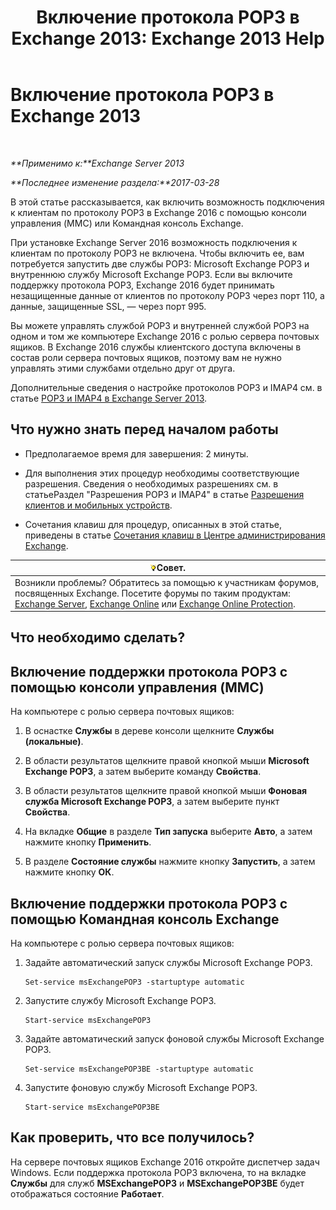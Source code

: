 ﻿---
title: 'Включение протокола POP3 в Exchange 2013: Exchange 2013 Help'
TOCTitle: Включение протокола POP3
ms:assetid: e226a5f1-429d-4046-b925-da6cc151709e
ms:mtpsurl: https://technet.microsoft.com/ru-ru/library/Bb124934(v=EXCHG.150)
ms:contentKeyID: 50489373
ms.date: 04/30/2018
mtps_version: v=EXCHG.150
ms.translationtype: HT
---

# Включение протокола POP3 в Exchange 2013

 

_**Применимо к:**Exchange Server 2013_

_**Последнее изменение раздела:**2017-03-28_

В этой статье рассказывается, как включить возможность подключения к клиентам по протоколу POP3 в Exchange 2016 с помощью консоли управления (MMC) или Командная консоль Exchange.

При установке Exchange Server 2016 возможность подключения к клиентам по протоколу POP3 не включена. Чтобы включить ее, вам потребуется запустить две службы POP3: Microsoft Exchange POP3 и внутреннюю службу Microsoft Exchange POP3. Если вы включите поддержку протокола POP3, Exchange 2016 будет принимать незащищенные данные от клиентов по протоколу POP3 через порт 110, а данные, защищенные SSL, — через порт 995.

Вы можете управлять службой POP3 и внутренней службой POP3 на одном и том же компьютере Exchange 2016 с ролью сервера почтовых ящиков. В Exchange 2016 службы клиентского доступа включены в состав роли сервера почтовых ящиков, поэтому вам не нужно управлять этими службами отдельно друг от друга.

Дополнительные сведения о настройке протоколов POP3 и IMAP4 см. в статье [POP3 и IMAP4 в Exchange Server 2013](pop3-and-imap4-in-exchange-server-2013-exchange-2013-help.md).

## Что нужно знать перед началом работы

  - Предполагаемое время для завершения: 2 минуты.

  - Для выполнения этих процедур необходимы соответствующие разрешения. Сведения о необходимых разрешениях см. в статьеРаздел "Разрешения POP3 и IMAP4" в статье [Разрешения клиентов и мобильных устройств](clients-and-mobile-devices-permissions-exchange-2013-help.md).

  - Сочетания клавиш для процедур, описанных в этой статье, приведены в статье [Сочетания клавиш в Центре администрирования Exchange](keyboard-shortcuts-in-the-exchange-admin-center-exchange-online-protection-help.md).

<table>
<thead>
<tr class="header">
<th><img src="images/Bb124558.tip(EXCHG.150).gif" title="Совет" alt="Совет" />Совет.</th>
</tr>
</thead>
<tbody>
<tr class="odd">
<td>Возникли проблемы? Обратитесь за помощью к участникам форумов, посвященных Exchange. Посетите форумы по таким продуктам: <a href="https://go.microsoft.com/fwlink/p/?linkid=60612">Exchange Server</a>, <a href="https://go.microsoft.com/fwlink/p/?linkid=267542">Exchange Online</a> или <a href="https://go.microsoft.com/fwlink/p/?linkid=285351">Exchange Online Protection</a>.</td>
</tr>
</tbody>
</table>


## Что необходимо сделать?

## Включение поддержки протокола POP3 с помощью консоли управления (MMC)

На компьютере с ролью сервера почтовых ящиков:

1.  В оснастке **Службы** в дереве консоли щелкните **Службы (локальные)**.

2.  В области результатов щелкните правой кнопкой мыши **Microsoft Exchange POP3**, а затем выберите команду **Свойства**.

3.  В области результатов щелкните правой кнопкой мыши **Фоновая служба Microsoft Exchange POP3**, а затем выберите пункт **Свойства**.

4.  На вкладке **Общие** в разделе **Тип запуска** выберите **Авто**, а затем нажмите кнопку **Применить**.

5.  В разделе **Состояние службы** нажмите кнопку **Запустить**, а затем нажмите кнопку **ОК**.

## Включение поддержки протокола POP3 с помощью Командная консоль Exchange

На компьютере с ролью сервера почтовых ящиков:

1.  Задайте автоматический запуск службы Microsoft Exchange POP3.
    
        Set-service msExchangePOP3 -startuptype automatic

2.  Запустите службу Microsoft Exchange POP3.
    
        Start-service msExchangePOP3

3.  Задайте автоматический запуск фоновой службы Microsoft Exchange POP3.
    
        Set-service msExchangePOP3BE -startuptype automatic

4.  Запустите фоновую службу Microsoft Exchange POP3.
    
        Start-service msExchangePOP3BE

## Как проверить, что все получилось?

На сервере почтовых ящиков Exchange 2016 откройте диспетчер задач Windows. Если поддержка протокола POP3 включена, то на вкладке **Службы** для служб **MSExchangePOP3** и **MSExchangePOP3BE** будет отображаться состояние **Работает**.

